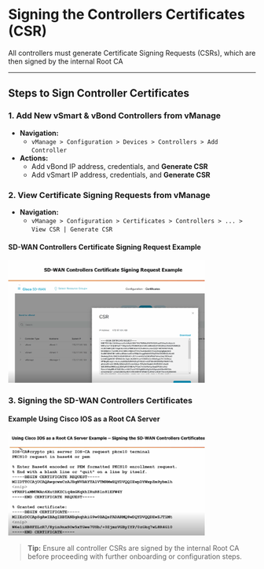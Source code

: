 
# Signing the Controllers Certificates (CSR)

All controllers must generate Certificate Signing Requests (CSRs), which are then signed by the internal Root CA

---

## Steps to Sign Controller Certificates

### 1. Add New vSmart & vBond Controllers from vManage
- **Navigation:**
  - `vManage > Configuration > Devices > Controllers > Add Controller`
- **Actions:**
  - Add vBond IP address, credentials, and **Generate CSR**
  - Add vSmart IP address, credentials, and **Generate CSR**

### 2. View Certificate Signing Requests from vManage
- **Navigation:**
  - `vManage > Configuration > Certificates > Controllers > ... > View CSR | Generate CSR`

#### SD-WAN Controllers Certificate Signing Request Example

<img src="../images/SDWAN_CSR_Example.png" alt="SD-WAN Controllers Certificate Signing Request Example" width="400"/>

### 3. Signing the SD-WAN Controllers Certificates

#### Example Using Cisco IOS as a Root CA Server

<img src="../images/IOS_CA_Signing_Example.png" alt="Using Cisco IOS as a Root CA Server Example" width="400"/>

> **Tip:** Ensure all controller CSRs are signed by the internal Root CA before proceeding with further onboarding or configuration steps.
